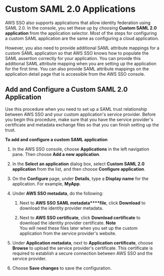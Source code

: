 # Custom SAML 2\.0 Applications<a name="samlapps"></a>

AWS SSO also supports applications that allow identity federation using SAML 2\.0\. In the console, you set these up by choosing **Custom SAML 2\.0 application** from the application selector\. Most of the steps for configuring a custom SAML application are the same as configuring a cloud application\. 

However, you also need to provide additional SAML attribute mappings for a custom SAML application so that AWS SSO knows how to populate the SAML assertion correctly for your application\. You can provide this additional SAML attribute mapping when you are setting up the application for the first time\. You can also provide SAML attribute mappings on the application detail page that is accessible from the AWS SSO console\.

## Add and Configure a Custom SAML 2\.0 Application<a name="addconfigcustomapp"></a>

Use this procedure when you need to set up a SAML trust relationship between AWS SSO and your custom application's service provider\. Before you begin this procedure, make sure that you have the service provider's certificate and metadata exchange files so that you can finish setting up the trust\.

**To add and configure a custom SAML application**

1.  In the AWS SSO console, choose **Applications** in the left navigation pane\. Then choose **Add a new application**\.

1. In the **Select an application** dialog box, select **Custom SAML 2\.0 application** from the list, and then choose **Configure application**\. 

1. On the **Configure <Custom app name>** page, under **Details**, type a **Display name** for the application\. For example, **MyApp**\.

1. Under **AWS SSO metadata**, do the following:

   1. Next to **AWS SSO SAML metadata****file**, click **Download** to download the identity provider metadata\.

   1. Next to **AWS SSO certificate**, click **Download certificate** to download the identity provider certificate\.
**Note**  
You will need these files later when you set up the custom application from the service provider's website\. 

1. Under **Application metadata**, next to **Application certificate**, choose **Browse** to upload the service provider's certificate\. This certificate is required to establish a secure connection between AWS SSO and the service provider\.

1. Choose **Save changes** to save the configuration\.